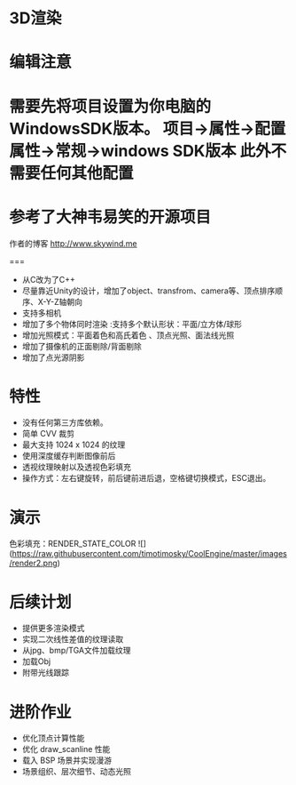 # 3D渲染

编辑注意
===
需要先将项目设置为你电脑的WindowsSDK版本。
项目->属性->配置属性->常规->windows SDK版本
此外不需要任何其他配置
===

参考了大神韦易笑的开源项目
===
作者的博客 http://www.skywind.me


===
* 从C改为了C++
* 尽量靠近Unity的设计，增加了object、transfrom、camera等、顶点排序顺序、X-Y-Z轴朝向
* 支持多相机
* 增加了多个物体同时渲染 :支持多个默认形状：平面/立方体/球形
* 增加光照模式：平面着色和高氏着色 、顶点光照、面法线光照
* 增加了摄像机的正面剔除/背面剔除
* 增加了点光源阴影

特性
===
* 没有任何第三方库依赖。
* 简单 CVV 裁剪
* 最大支持 1024 x 1024 的纹理
* 使用深度缓存判断图像前后
* 透视纹理映射以及透视色彩填充
* 操作方式：左右键旋转，前后键前进后退，空格键切换模式，ESC退出。

演示
===
色彩填充：RENDER_STATE_COLOR
![]
(https://raw.githubusercontent.com/timotimosky/CoolEngine/master/images/render2.png)


后续计划
=======
* 提供更多渲染模式
* 实现二次线性差值的纹理读取
* 从jpg、bmp/TGA文件加载纹理
* 加载Obj
* 附带光线跟踪

进阶作业
=======
* 优化顶点计算性能
* 优化 draw_scanline 性能
* 载入 BSP 场景并实现漫游
* 场景组织、层次细节、动态光照
